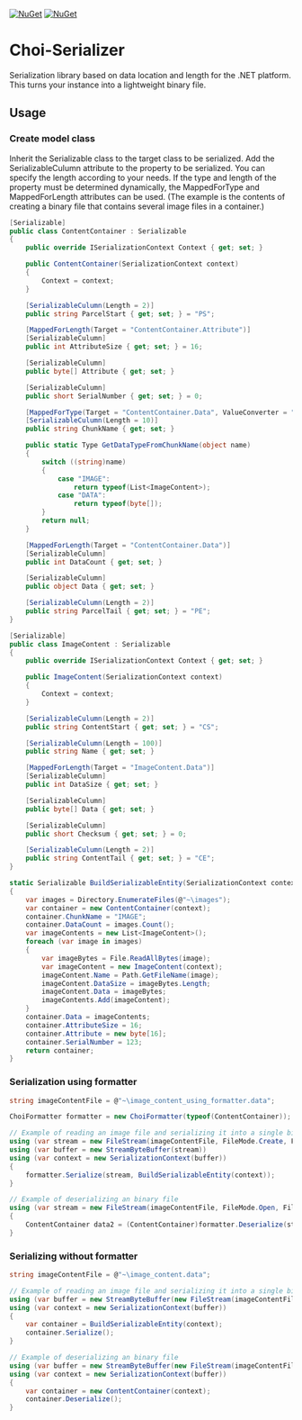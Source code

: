 [![NuGet](https://img.shields.io/nuget/v/ChoiSerializer)](https://www.nuget.org/packages/ChoiSerializer/)
[![NuGet](https://img.shields.io/nuget/dt/ChoiSerializer)](https://www.nuget.org/packages/ChoiSerializer/)

Choi-Serializer
================

Serialization library based on data location and length for the .NET platform. 
This turns your instance into a lightweight binary file.

## Usage ##

### Create model class ###

Inherit the Serializable class to the target class to be serialized.
Add the SerializableCulumn attribute to the property to be serialized. You can specify the length according to your needs.
If the type and length of the property must be determined dynamically, the MappedForType and MappedForLength attributes can be used.
(The example is the contents of creating a binary file that contains several image files in a container.)

```c#
[Serializable]
public class ContentContainer : Serializable
{
    public override ISerializationContext Context { get; set; }

    public ContentContainer(SerializationContext context)
    {
        Context = context;
    }

    [SerializableCulumn(Length = 2)]
    public string ParcelStart { get; set; } = "PS";

    [MappedForLength(Target = "ContentContainer.Attribute")]
    [SerializableCulumn]
    public int AttributeSize { get; set; } = 16;

    [SerializableCulumn]
    public byte[] Attribute { get; set; }

    [SerializableCulumn]
    public short SerialNumber { get; set; } = 0;

    [MappedForType(Target = "ContentContainer.Data", ValueConverter = "ContentContainer.GetDataTypeFromChunkName")]
    [SerializableCulumn(Length = 10)]
    public string ChunkName { get; set; }

    public static Type GetDataTypeFromChunkName(object name)
    {
        switch ((string)name)
        {
            case "IMAGE":
                return typeof(List<ImageContent>);
            case "DATA":
                return typeof(byte[]);
        }
        return null;
    }

    [MappedForLength(Target = "ContentContainer.Data")]
    [SerializableCulumn]
    public int DataCount { get; set; }

    [SerializableCulumn]
    public object Data { get; set; }

    [SerializableCulumn(Length = 2)]
    public string ParcelTail { get; set; } = "PE";
}
```

```c#
[Serializable]
public class ImageContent : Serializable
{
    public override ISerializationContext Context { get; set; }

    public ImageContent(SerializationContext context)
    {
        Context = context;
    }

    [SerializableCulumn(Length = 2)]
    public string ContentStart { get; set; } = "CS";

    [SerializableCulumn(Length = 100)]
    public string Name { get; set; }

    [MappedForLength(Target = "ImageContent.Data")]
    [SerializableCulumn]
    public int DataSize { get; set; }

    [SerializableCulumn]
    public byte[] Data { get; set; }

    [SerializableCulumn]
    public short Checksum { get; set; } = 0;

    [SerializableCulumn(Length = 2)]
    public string ContentTail { get; set; } = "CE";
}
```

```c#
static Serializable BuildSerializableEntity(SerializationContext context)
{
    var images = Directory.EnumerateFiles(@"~\images");
    var container = new ContentContainer(context);
    container.ChunkName = "IMAGE";
    container.DataCount = images.Count();
    var imageContents = new List<ImageContent>();
    foreach (var image in images)
    {
        var imageBytes = File.ReadAllBytes(image);
        var imageContent = new ImageContent(context);
        imageContent.Name = Path.GetFileName(image);
        imageContent.DataSize = imageBytes.Length;
        imageContent.Data = imageBytes;
        imageContents.Add(imageContent);
    }
    container.Data = imageContents;
    container.AttributeSize = 16;
    container.Attribute = new byte[16];
    container.SerialNumber = 123;
    return container;
}
```

### Serialization using formatter ###

```c#
string imageContentFile = @"~\image_content_using_formatter.data";

ChoiFormatter formatter = new ChoiFormatter(typeof(ContentContainer));

// Example of reading an image file and serializing it into a single binary file
using (var stream = new FileStream(imageContentFile, FileMode.Create, FileAccess.Write, FileShare.None))
using (var buffer = new StreamByteBuffer(stream))
using (var context = new SerializationContext(buffer))
{
    formatter.Serialize(stream, BuildSerializableEntity(context));
}

// Example of deserializing an binary file
using (var stream = new FileStream(imageContentFile, FileMode.Open, FileAccess.Read, FileShare.None))
{
    ContentContainer data2 = (ContentContainer)formatter.Deserialize(stream);
}
```

### Serializing without formatter ###

```c#
string imageContentFile = @"~\image_content.data";

// Example of reading an image file and serializing it into a single binary file
using (var buffer = new StreamByteBuffer(new FileStream(imageContentFile, FileMode.Create, FileAccess.Write, FileShare.None)))
using (var context = new SerializationContext(buffer))
{
    var container = BuildSerializableEntity(context);
    container.Serialize();
}

// Example of deserializing an binary file
using (var buffer = new StreamByteBuffer(new FileStream(imageContentFile, FileMode.Open, FileAccess.Read, FileShare.None)))
using (var context = new SerializationContext(buffer))
{
    var container = new ContentContainer(context);
    container.Deserialize();
}
```


